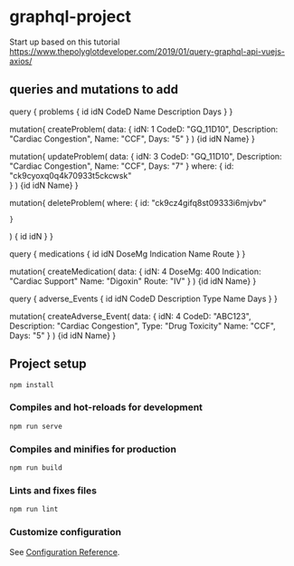 # graphql-project
Start up based on this tutorial
https://www.thepolyglotdeveloper.com/2019/01/query-graphql-api-vuejs-axios/

## queries and mutations to add
query 
{
  problems {
    id
    idN
    CodeD
    Name
    Description
    Days
  }
}

mutation{
  createProblem(
    data: {
    idN: 1
    CodeD: "GQ_11D10",
    Description: "Cardiac Congestion",
    Name: "CCF",
    Days: "5"
  }
  )
  {id
   idN
   Name}
}

mutation{
  updateProblem(
    data: {
    idN: 3
    CodeD: "GQ_11D10",
    Description: "Cardiac Congestion",
    Name: "CCF",
    Days: "7"
  }
  where:
  {
     id: "ck9cyoxq0q4k70933t5ckcwsk"    
  }
  )
  {id
   idN
   Name}
}

mutation{
  deleteProblem(
    where: {
        id: "ck9cz4gifq8st09333i6mjvbv"
  
    }
  )
  {
     id
  idN
   }
}

query    {
  medications {
    id
    idN
    DoseMg
    Indication
    Name
    Route
  }
}

mutation{
  createMedication(
    data: {
    idN: 4
    DoseMg: 400
    Indication: "Cardiac Support"
    Name: "Digoxin"
    Route: "IV"
  }
  )
  {id
   idN
   Name}
}

query  {
  adverse_Events {
    id
    idN
    CodeD
    Description
    Type
    Name
    Days
  }
}

mutation{
  createAdverse_Event(
    data: {
    idN: 4
    CodeD: "ABC123",
    Description: "Cardiac Congestion",
    Type: "Drug Toxicity"
    Name: "CCF",
    Days: "5"
  }
  )
  {id
   idN
   Name}
}




## Project setup
```
npm install
```

### Compiles and hot-reloads for development
```
npm run serve
```

### Compiles and minifies for production
```
npm run build
```

### Lints and fixes files
```
npm run lint
```

### Customize configuration
See [Configuration Reference](https://cli.vuejs.org/config/).
